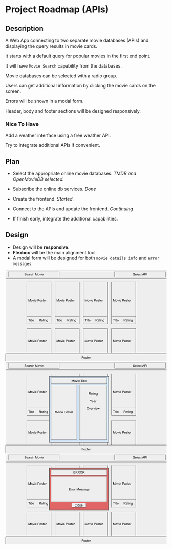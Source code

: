 # Project Roadmap (APIs)

## Description

A Web App connecting to two separate movie databases (APIs) and displaying the query results in movie cards.

It starts with a default query for popular movies in the first end point.

It will have `Movie Search` capability from the databases.

Movie databases can be selected with a radio group.

Users can get additional information by clicking the movie cards on the screen.

Errors will be shown in a modal form.

Header, body and footer sections will be designed responsively.

### Nice To Have

Add a weather interface using a free weather API.

Try to integrate additional APIs if convenient.

## Plan

- Select the appropriate online movie databases.
*TMDB and OpenMovieDB selected.*

- Subscribe the online db services.
*Done*

- Create the frontend.
*Started.*

- Connect to the APIs and update the frontend.
*Continuing*

- If finish early, integrate the additional capabilities.

## Design

- Design will be **responsive**.
- **Flexbox** will be the main alignment tool.
- A modal form will be designed for both `movie details info` and `error messages`.

![main view](./images/design1.jpg)
![details view](./images/design2.jpg)
![error view](./images/design3.jpg)